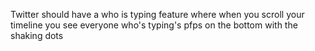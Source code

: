 Twitter should have a who is typing feature where when you scroll your timeline you see everyone who's typing's pfps on the bottom with the shaking dots

